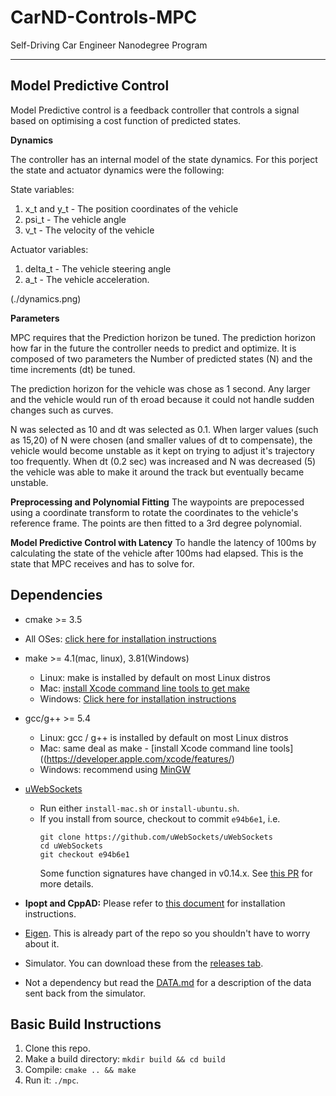 # CarND-Controls-MPC
Self-Driving Car Engineer Nanodegree Program

---

## Model Predictive Control

Model Predictive control is a feedback controller that controls a signal based on optimising a cost function of predicted states.

**Dynamics**

The controller has an internal model of the state dynamics. For this porject the state and actuator dynamics were the following:

State variables: 

1. x_t and y_t - The position coordinates of the vehicle
2. psi_t - The vehicle angle
3. v_t - The velocity of the vehicle

Actuator variables:

1. delta_t - The vehicle steering angle
2. a_t - The vehicle acceleration. 

(./dynamics.png)

**Parameters**

MPC requires that the  Prediction horizon be tuned. The prediction horizon how far in the future the controller needs to predict and optimize. It is composed of two parameters the Number of predicted states (N) and the time increments (dt) be tuned. 

The prediction horizon for the vehicle was chose as 1 second. Any larger and the vehicle would run of th eroad because it could not handle sudden changes such as curves. 

N was selected as 10 and dt was selected as 0.1. When larger values (such as 15,20) of N were chosen (and smaller values of dt to compensate), the vehicle would become unstable as it kept on trying to adjust it's trajectory too frequently. 
When dt (0.2 sec) was increased and N was decreased (5) the vehicle was able to make it around the track but eventually became unstable.

**Preprocessing and Polynomial Fitting**
The waypoints are prepocessed using a coordinate transform to rotate the coordinates to the vehicle's reference frame.
The points are then fitted to a 3rd degree polynomial.

**Model Predictive Control with Latency**
To handle the latency of 100ms by calculating the state of the vehicle after 100ms had elapsed. This is the state that MPC receives and has to solve for.


## Dependencies

* cmake >= 3.5
 * All OSes: [click here for installation instructions](https://cmake.org/install/)
* make >= 4.1(mac, linux), 3.81(Windows)
  * Linux: make is installed by default on most Linux distros
  * Mac: [install Xcode command line tools to get make](https://developer.apple.com/xcode/features/)
  * Windows: [Click here for installation instructions](http://gnuwin32.sourceforge.net/packages/make.htm)
* gcc/g++ >= 5.4
  * Linux: gcc / g++ is installed by default on most Linux distros
  * Mac: same deal as make - [install Xcode command line tools]((https://developer.apple.com/xcode/features/)
  * Windows: recommend using [MinGW](http://www.mingw.org/)
* [uWebSockets](https://github.com/uWebSockets/uWebSockets)
  * Run either `install-mac.sh` or `install-ubuntu.sh`.
  * If you install from source, checkout to commit `e94b6e1`, i.e.
    ```
    git clone https://github.com/uWebSockets/uWebSockets
    cd uWebSockets
    git checkout e94b6e1
    ```
    Some function signatures have changed in v0.14.x. See [this PR](https://github.com/udacity/CarND-MPC-Project/pull/3) for more details.

* **Ipopt and CppAD:** Please refer to [this document](https://github.com/udacity/CarND-MPC-Project/blob/master/install_Ipopt_CppAD.md) for installation instructions.
* [Eigen](http://eigen.tuxfamily.org/index.php?title=Main_Page). This is already part of the repo so you shouldn't have to worry about it.
* Simulator. You can download these from the [releases tab](https://github.com/udacity/self-driving-car-sim/releases).
* Not a dependency but read the [DATA.md](./DATA.md) for a description of the data sent back from the simulator.


## Basic Build Instructions

1. Clone this repo.
2. Make a build directory: `mkdir build && cd build`
3. Compile: `cmake .. && make`
4. Run it: `./mpc`.